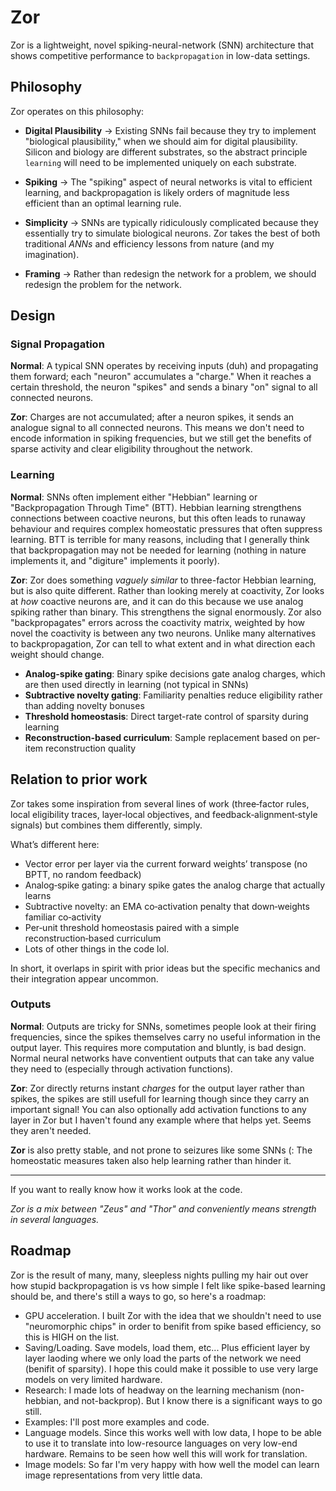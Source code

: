 # Zor

Zor is a lightweight, novel spiking-neural-network (SNN) architecture that shows competitive performance to `backpropagation` in low-data settings.

## Philosophy

Zor operates on this philosophy:

- **Digital Plausibility** -> Existing SNNs fail because they try to implement "biological plausibility," when we should aim for digital plausibility. Silicon and biology are different substrates, so the abstract principle `learning` will need to be implemented uniquely on each substrate.

- **Spiking** -> The "spiking" aspect of neural networks is vital to efficient learning, and backpropagation is likely orders of magnitude less efficient than an optimal learning rule.

- **Simplicity** -> SNNs are typically ridiculously complicated because they essentially try to simulate biological neurons. Zor takes the best of both traditional *ANNs* and efficiency lessons from nature (and my imagination).

- **Framing** -> Rather than redesign the network for a problem, we should redesign the problem for the network.

## Design

### Signal Propagation

**Normal**: A typical SNN operates by receiving inputs (duh) and propagating them forward; each "neuron" accumulates a "charge." When it reaches a certain threshold, the neuron "spikes" and sends a binary "on" signal to all connected neurons.

**Zor**: Charges are not accumulated; after a neuron spikes, it sends an analogue signal to all connected neurons. This means we don't need to encode information in spiking frequencies, but we still get the benefits of sparse activity and clear eligibility throughout the network.

### Learning

**Normal**: SNNs often implement either "Hebbian" learning or "Backpropagation Through Time" (BTT). Hebbian learning strengthens connections between coactive neurons, but this often leads to runaway behaviour and requires complex homeostatic pressures that often suppress learning. BTT is terrible for many reasons, including that I generally think that backpropagation may not be needed for learning (nothing in nature implements it, and "digiture" implements it poorly).

**Zor**: Zor does something *vaguely similar* to three-factor Hebbian learning, but is also quite different. Rather than looking merely at coactivity, Zor looks at *how* coactive neurons are, and it can do this because we use analog spiking rather than binary. This strengthens the signal enormously. Zor also "backpropagates" errors across the coactivity matrix, weighted by how novel the coactivity is between any two neurons. Unlike many alternatives to backpropagation, Zor can tell to what extent and in what direction each weight should change.


- **Analog-spike gating**: Binary spike decisions gate analog charges, which are then used directly in learning (not typical in SNNs)
- **Subtractive novelty gating**: Familiarity penalties reduce eligibility rather than adding novelty bonuses
- **Threshold homeostasis**: Direct target-rate control of sparsity during learning
- **Reconstruction-based curriculum**: Sample replacement based on per-item reconstruction quality

## Relation to prior work

Zor takes some inspiration from several lines of work (three‑factor rules, local eligibility traces, layer‑local objectives, and feedback‑alignment‑style signals) but combines them differently, simply.

What’s different here:

- Vector error per layer via the current forward weights’ transpose (no BPTT, no random feedback)
- Analog‑spike gating: a binary spike gates the analog charge that actually learns
- Subtractive novelty: an EMA co‑activation penalty that down‑weights familiar co‑activity
- Per‑unit threshold homeostasis paired with a simple reconstruction‑based curriculum
- Lots of other things in the code lol.

In short, it overlaps in spirit with prior ideas but the specific mechanics and their integration appear uncommon.

### Outputs

**Normal**: Outputs are tricky for SNNs, sometimes people look at their firing frequencies, since the spikes themselves carry no useful information in the output layer. This requires more computation and bluntly, is bad design. Normal neural networks have conventient outputs that can take any value they need to (especially through activation functions).

**Zor**: Zor directly returns instant *charges* for the output layer rather than spikes, the spikes are still usefull for learning though since they carry an important signal! You can also optionally add activation functions to any layer in Zor but I haven't found any example where that helps yet. Seems they aren't needed.

**Zor** is also pretty stable, and not prone to seizures like some SNNs (: The homeostatic measures taken also help learning rather than hinder it.

---

If you want to really know how it works look at the code.

*Zor is a mix between "Zeus" and "Thor" and conveniently means strength in several languages.*

## Roadmap
Zor is the result of many, many, sleepless nights pulling my hair out over how stupid backpropagation is vs how simple I felt like spike-based learning should be, and there's still a ways to go, so here's a roadmap:

- GPU acceleration. I built Zor with the idea that we shouldn't need to use "neuromorphic chips" in order to benifit from spike based efficiency, so this is HIGH on the list.
- Saving/Loading. Save models, load them, etc... Plus efficient layer by layer laoding where we only load the parts of the network we need (benifit of sparsity). I hope this could make it possible to use very large models on very limited hardware.
- Research: I made lots of headway on the learning mechanism (non-hebbian, and not-backprop). But I know there is a significant ways to go still.
- Examples: I'll post more examples and code.
- Language models. Since this works well with low data, I hope to be able to use it to translate into low-resource languages on very low-end hardware. Remains to be seen how well this will work for translation.
- Image models: So far I'm very happy with how well the model can learn image representations from very little data.